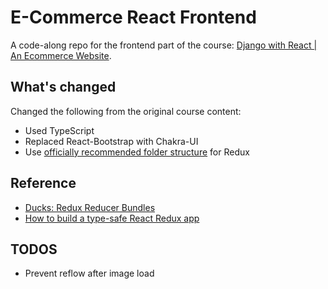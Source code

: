 # E-Commerce React Frontend

A code-along repo for the frontend part of the course: [Django with React | An Ecommerce Website](https://www.udemy.com/course/django-with-react-an-ecommerce-website/).

## What's changed

Changed the following from the original course content:

- Used TypeScript
- Replaced React-Bootstrap with Chakra-UI
- Use [officially recommended folder structure](https://redux.js.org/faq/code-structure#what-should-my-file-structure-look-like-how-should-i-group-my-action-creators-and-reducers-in-my-project-where-should-my-selectors-go) for Redux

## Reference

- [Ducks: Redux Reducer Bundles](https://github.com/erikras/ducks-modular-redux)
- [How to build a type-safe React Redux app](https://blog.logrocket.com/how-to-build-a-type-safe-react-redux-app/)

## TODOS

- Prevent reflow after image load
